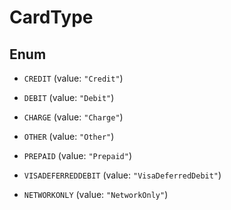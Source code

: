 
# CardType

## Enum


* `CREDIT` (value: `"Credit"`)

* `DEBIT` (value: `"Debit"`)

* `CHARGE` (value: `"Charge"`)

* `OTHER` (value: `"Other"`)

* `PREPAID` (value: `"Prepaid"`)

* `VISADEFERREDDEBIT` (value: `"VisaDeferredDebit"`)

* `NETWORKONLY` (value: `"NetworkOnly"`)



